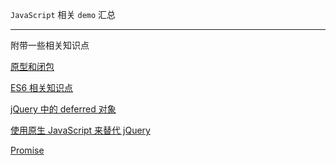 `JavaScript` 相关 `demo` 汇总

----

附带一些相关知识点


[原型和闭包](https://github.com/hanekaoru/WebLearningNotes/blob/master/js/note/原型和闭包.md)

[ES6 相关知识点](https://github.com/hanekaoru/WebLearningNotes/blob/master/js/note/ES6-point.md)

[jQuery 中的 deferred 对象](https://github.com/hanekaoru/WebLearningNotes/blob/master/js/note/jQuery-deferred.md)

[使用原生 JavaScript 来替代 jQuery](https://github.com/hanekaoru/WebLearningNotes/blob/master/js/note/jQuery-vs-Native.md)

[Promise](https://github.com/hanekaoru/WebLearningNotes/blob/master/js/note/promise.md)


